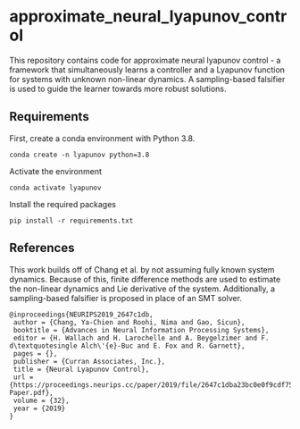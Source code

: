 # approximate_neural_lyapunov_control
This repository contains code for approximate neural lyapunov control - a framework that simultaneously learns a controller and a Lyapunov function for systems with unknown non-linear dynamics. A sampling-based falsifier is used to guide the learner towards more robust solutions.

## Requirements

First, create a conda environment with Python 3.8.
```
conda create -n lyapunov python=3.8
```

Activate the environment
```
conda activate lyapunov
```

Install the required packages
```
pip install -r requirements.txt
```

## References

This work builds off of Chang et al. by not assuming fully known system dynamics. Because of this, finite difference methods are used to estimate the non-linear dynamics and Lie derivative of the system. Additionally, a sampling-based falsifier is proposed in place of an SMT solver.
```
@inproceedings{NEURIPS2019_2647c1db,
 author = {Chang, Ya-Chien and Roohi, Nima and Gao, Sicun},
 booktitle = {Advances in Neural Information Processing Systems},
 editor = {H. Wallach and H. Larochelle and A. Beygelzimer and F. d\textquotesingle Alch\'{e}-Buc and E. Fox and R. Garnett},
 pages = {},
 publisher = {Curran Associates, Inc.},
 title = {Neural Lyapunov Control},
 url = {https://proceedings.neurips.cc/paper/2019/file/2647c1dba23bc0e0f9cdf75339e120d2-Paper.pdf},
 volume = {32},
 year = {2019}
}
```
